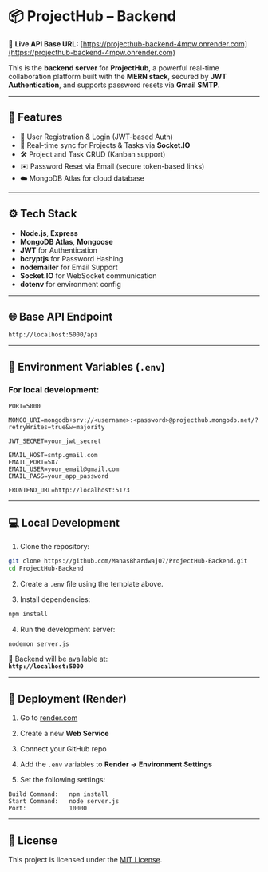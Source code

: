 # 📦 ProjectHub – Backend

🚀 **Live API Base URL:** [https://projecthub-backend-4mpw.onrender.com](https://projecthub-backend-4mpw.onrender.com)

This is the **backend server** for **ProjectHub**, a powerful real-time collaboration platform built with the **MERN stack**, secured by **JWT Authentication**, and supports password resets via **Gmail SMTP**.

---

## 🚀 Features

- 🔐 User Registration & Login (JWT-based Auth)
- 🔁 Real-time sync for Projects & Tasks via **Socket.IO**
- 🛠️ Project and Task CRUD (Kanban support)
- ✉️ Password Reset via Email (secure token-based links)
- ☁️ MongoDB Atlas for cloud database

---

## ⚙️ Tech Stack

- **Node.js**, **Express**
- **MongoDB Atlas**, **Mongoose**
- **JWT** for Authentication
- **bcryptjs** for Password Hashing
- **nodemailer** for Email Support
- **Socket.IO** for WebSocket communication
- **dotenv** for environment config

---

## 🌐 Base API Endpoint

```
http://localhost:5000/api
```

---

## 🔐 Environment Variables (`.env`)

### For **local development**:

```env
PORT=5000

MONGO_URI=mongodb+srv://<username>:<password>@projecthub.mongodb.net/?retryWrites=true&w=majority

JWT_SECRET=your_jwt_secret

EMAIL_HOST=smtp.gmail.com
EMAIL_PORT=587
EMAIL_USER=your_email@gmail.com
EMAIL_PASS=your_app_password

FRONTEND_URL=http://localhost:5173
```




---

## 💻 Local Development

1. Clone the repository:

```bash
git clone https://github.com/ManasBhardwaj07/ProjectHub-Backend.git
cd ProjectHub-Backend
```

2. Create a `.env` file using the template above.

3. Install dependencies:

```bash
npm install
```

4. Run the development server:

```bash
nodemon server.js
```

🔗 Backend will be available at:  
**`http://localhost:5000`**

---

## 🚀 Deployment (Render)

1. Go to [render.com](https://render.com)

2. Create a new **Web Service**

3. Connect your GitHub repo

4. Add the `.env` variables to **Render → Environment Settings**

5. Set the following settings:

```
Build Command:   npm install
Start Command:   node server.js
Port:            10000
```

---

## 📄 License

This project is licensed under the [MIT License](https://opensource.org/licenses/MIT).
